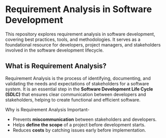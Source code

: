 # Requirement Analysis in Software Development
This repository explores requirement analysis in software development, covering best practices, tools, and methodologies. It serves as a foundational resource for developers, project managers, and stakeholders involved in the software development lifecycle.
## What is Requirement Analysis?

Requirement Analysis is the process of identifying, documenting, and validating the needs and expectations of stakeholders for a software system. It is an essential step in the **Software Development Life Cycle (SDLC)** that ensures clear communication between developers and stakeholders, helping to create functional and efficient software.

Why is Requirement Analysis Important- 
- Prevents **miscommunication** between stakeholders and developers.
- Helps **define the scope** of a project before development starts.
- Reduces **costs** by catching issues early before implementation.

